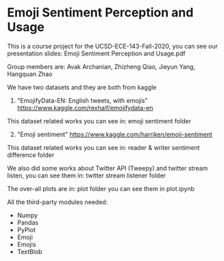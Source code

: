 # Emoji Sentiment Perception and Usage
This is a course project for the UCSD-ECE-143-Fall-2020, you can see our presentation slides: Emoji Sentiment Perception and Usage.pdf

Group members are: Avak Archanian, Zhizheng Qiao, Jieyun Yang, Hangquan Zhao

We have two datasets and they are both from kaggle
1. "EmojifyData-EN: English tweets, with emojis" https://www.kaggle.com/rexhaif/emojifydata-en 

This dataset related works you can see in: emoji sentiment folder

2. "Emoji sentiment" https://www.kaggle.com/harriken/emoji-sentiment

This dataset related works you can see in: reader & writer sentiment difference folder

We also did some works about Twitter API (Tweepy) and twitter stream listen, you can see them in: twitter stream listener folder

The over-all plots are in: plot folder  you can see them in plot.ipynb

All the third-party modules needed:
- Numpy
- Pandas
- PyPlot 
- Emoji
- Emojis
- TextBlob




